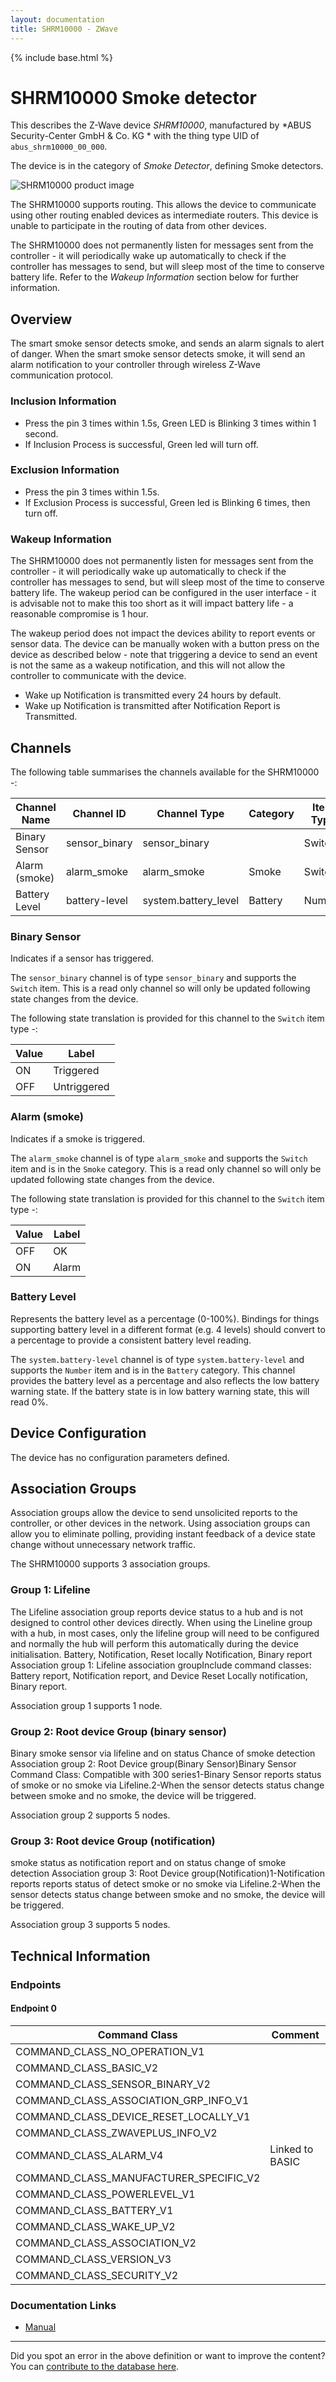 ```yaml
---
layout: documentation
title: SHRM10000 - ZWave
---
```


{% include base.html %}

# SHRM10000 Smoke detector
This describes the Z-Wave device *SHRM10000*, manufactured by *ABUS Security-Center GmbH & Co. KG * with the thing type UID of ```abus_shrm10000_00_000```.

The device is in the category of *Smoke Detector*, defining Smoke detectors.

![SHRM10000 product image](https://opensmarthouse.org/zwavedatabase/1047/image/)


The SHRM10000 supports routing. This allows the device to communicate using other routing enabled devices as intermediate routers.  This device is unable to participate in the routing of data from other devices.

The SHRM10000 does not permanently listen for messages sent from the controller - it will periodically wake up automatically to check if the controller has messages to send, but will sleep most of the time to conserve battery life. Refer to the *Wakeup Information* section below for further information.

## Overview

The smart smoke sensor detects smoke, and sends an alarm signals to alert of danger. When the smart smoke sensor detects smoke, it will send an alarm notification to your controller through wireless Z-Wave communication protocol.

### Inclusion Information

  * Press the pin 3 times within 1.5s, Green LED is Blinking 3 times within 1 second.
  * If Inclusion Process is successful, Green led will turn off.

### Exclusion Information

  * Press the pin 3 times within 1.5s.
  * If Exclusion Process is successful, Green led is Blinking 6 times, then turn off.

### Wakeup Information

The SHRM10000 does not permanently listen for messages sent from the controller - it will periodically wake up automatically to check if the controller has messages to send, but will sleep most of the time to conserve battery life. The wakeup period can be configured in the user interface - it is advisable not to make this too short as it will impact battery life - a reasonable compromise is 1 hour.

The wakeup period does not impact the devices ability to report events or sensor data. The device can be manually woken with a button press on the device as described below - note that triggering a device to send an event is not the same as a wakeup notification, and this will not allow the controller to communicate with the device.


  * Wake up Notification is transmitted every 24 hours by default.
  * Wake up Notification is transmitted after Notification Report is Transmitted.

## Channels

The following table summarises the channels available for the SHRM10000 -:

| Channel Name | Channel ID | Channel Type | Category | Item Type |
|--------------|------------|--------------|----------|-----------|
| Binary Sensor | sensor_binary | sensor_binary |  | Switch | 
| Alarm (smoke) | alarm_smoke | alarm_smoke | Smoke | Switch | 
| Battery Level | battery-level | system.battery_level | Battery | Number |

### Binary Sensor
Indicates if a sensor has triggered.

The ```sensor_binary``` channel is of type ```sensor_binary``` and supports the ```Switch``` item. This is a read only channel so will only be updated following state changes from the device.

The following state translation is provided for this channel to the ```Switch``` item type -:

| Value | Label     |
|-------|-----------|
| ON | Triggered |
| OFF | Untriggered |

### Alarm (smoke)
Indicates if a smoke is triggered.

The ```alarm_smoke``` channel is of type ```alarm_smoke``` and supports the ```Switch``` item and is in the ```Smoke``` category. This is a read only channel so will only be updated following state changes from the device.

The following state translation is provided for this channel to the ```Switch``` item type -:

| Value | Label     |
|-------|-----------|
| OFF | OK |
| ON | Alarm |

### Battery Level
Represents the battery level as a percentage (0-100%). Bindings for things supporting battery level in a different format (e.g. 4 levels) should convert to a percentage to provide a consistent battery level reading.

The ```system.battery-level``` channel is of type ```system.battery-level``` and supports the ```Number``` item and is in the ```Battery``` category.
This channel provides the battery level as a percentage and also reflects the low battery warning state. If the battery state is in low battery warning state, this will read 0%.


## Device Configuration

The device has no configuration parameters defined.

## Association Groups

Association groups allow the device to send unsolicited reports to the controller, or other devices in the network. Using association groups can allow you to eliminate polling, providing instant feedback of a device state change without unnecessary network traffic.

The SHRM10000 supports 3 association groups.

### Group 1: Lifeline

The Lifeline association group reports device status to a hub and is not designed to control other devices directly. When using the Lineline group with a hub, in most cases, only the lifeline group will need to be configured and normally the hub will perform this automatically during the device initialisation.
Battery, Notification, Reset locally Notification, Binary report
Association group 1: Lifeline association groupInclude command classes: Battery report, Notification report, and Device Reset Locally notification, Binary report.

Association group 1 supports 1 node.

### Group 2: Root device Group (binary sensor)

Binary smoke sensor via lifeline and on status Chance of smoke detection
Association group 2: Root Device group(Binary Sensor)Binary Sensor Command Class: Compatible with 300 series1-Binary Sensor reports status of smoke or no smoke via Lifeline.2-When the sensor detects status change between smoke and no smoke, the device will be triggered.

Association group 2 supports 5 nodes.

### Group 3: Root device Group (notification)

smoke status as notification report and on status change of smoke detection
Association group 3: Root Device group(Notification)1-Notification reports reports status of detect smoke or no smoke via Lifeline.2-When the sensor detects status change between smoke and no smoke, the device will be triggered.

Association group 3 supports 5 nodes.

## Technical Information

### Endpoints

#### Endpoint 0

| Command Class | Comment |
|---------------|---------|
| COMMAND_CLASS_NO_OPERATION_V1| |
| COMMAND_CLASS_BASIC_V2| |
| COMMAND_CLASS_SENSOR_BINARY_V2| |
| COMMAND_CLASS_ASSOCIATION_GRP_INFO_V1| |
| COMMAND_CLASS_DEVICE_RESET_LOCALLY_V1| |
| COMMAND_CLASS_ZWAVEPLUS_INFO_V2| |
| COMMAND_CLASS_ALARM_V4| Linked to BASIC|
| COMMAND_CLASS_MANUFACTURER_SPECIFIC_V2| |
| COMMAND_CLASS_POWERLEVEL_V1| |
| COMMAND_CLASS_BATTERY_V1| |
| COMMAND_CLASS_WAKE_UP_V2| |
| COMMAND_CLASS_ASSOCIATION_V2| |
| COMMAND_CLASS_VERSION_V3| |
| COMMAND_CLASS_SECURITY_V2| |

### Documentation Links

* [Manual](https://opensmarthouse.org/zwavedatabase/1047/Anleitung-SHRM10000-EN.pdf)

---

Did you spot an error in the above definition or want to improve the content?
You can [contribute to the database here](https://opensmarthouse.org/zwavedatabase/1047).
